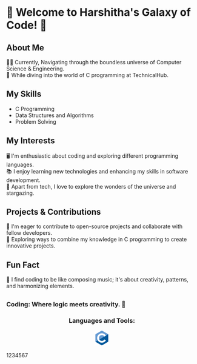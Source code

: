 # 🚀 Welcome to Harshitha's Galaxy of Code! 🌌

## About Me
👩‍🎓 Currently, Navigating through the boundless universe of Computer Science & Engineering.    
🌟 While diving into the world of C programming at TechnicalHub.

## My Skills
- C Programming
- Data Structures and Algorithms
- Problem Solving

## My Interests
🖥 I'm enthusiastic about coding and exploring different programming languages.  
📚 I enjoy learning new technologies and enhancing my skills in software development.  
🌌 Apart from tech, I love to explore the wonders of the universe and stargazing.

## Projects & Contributions
🚀 I'm eager to contribute to open-source projects and collaborate with fellow developers.  
🔭 Exploring ways to combine my knowledge in C programming to create innovative projects.

## Fun Fact
🎵 I find coding to be like composing music; it's about creativity, patterns, and harmonizing elements.

##
### Coding: Where logic meets creativity. 🌟

<h3 align="center">Languages and Tools:</h3>
<p align="center">
  <a href="https://www.cprogramming.com/" target="_blank" rel="noreferrer">
    <img src="https://raw.githubusercontent.com/devicons/devicon/master/icons/c/c-original.svg" alt="c" width="40" height="40"/>
  </a>
</p>
1234567
